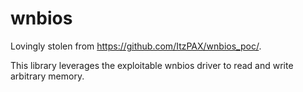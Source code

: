 # wnbios

Lovingly stolen from <https://github.com/ItzPAX/wnbios_poc/>.

This library leverages the exploitable wnbios driver to read and write arbitrary memory.
